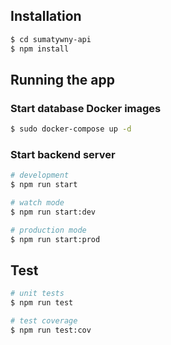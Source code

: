 ## Installation

```bash
$ cd sumatywny-api
$ npm install
```

## Running the app

### Start database Docker images
```bash
$ sudo docker-compose up -d
```

### Start backend server
```bash
# development
$ npm run start

# watch mode
$ npm run start:dev

# production mode
$ npm run start:prod
```

## Test

```bash
# unit tests
$ npm run test

# test coverage
$ npm run test:cov
```
